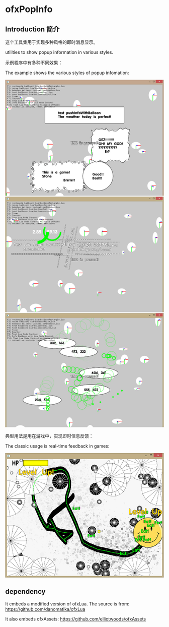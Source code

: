 # ofxPopInfo

## Introduction 简介

这个工具集用于实现多种风格的即时消息显示。

utilities to show popup information in various styles.


示例程序中有多种不同效果：

The example shows the various styles of popup infomation:

![github lobo](/Images/snap1.jpg)
![github lobo](/Images/snap2.jpg)
![github lobo](/Images/snap3.jpg)



典型用法是用在游戏中，实现即时信息反馈：

The classic usage is real-time feedback in games:

![github lobo](/Images/snap4InGame.jpg)

## dependency

It embeds a modified version of ofxLua. The source is from: https://github.com/danomatika/ofxLua

It also embeds ofxAssets: https://github.com/elliotwoods/ofxAssets
